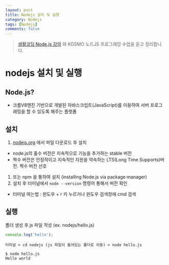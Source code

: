 ```yaml
---
layout: post
title: Nodejs 설치 및 실행
category: Nodejs
tags: [Nodejs]
comments: false
---
```

> [생활코딩 Node.js 강의](https://www.inflearn.com/course/nodejs-%EA%B0%95%EC%A2%8C-%EC%83%9D%ED%99%9C%EC%BD%94%EB%94%A9#) 와 KOSMO 노드JS 프로그래밍 수업을 듣고 정리합니다.

# nodejs 설치 및 실행

## Node.js?
- 크롬V8엔진 기반으로 개발된 자바스크립트(JavaScript)를 이용하여 서버 프로그래밍을 할 수 있도록 해주는 플랫폼

## 설치
1. [nodejs.org](https://nodejs.org/ko/download/) 에서 파일 다운로드 후 설치
  - node.js의 홀수 버전은 지속적으로 기능을 추가하는 stable 버전
  - 짝수 버전은 안정적이고 지속적인 지원을 약속하는 LTS(Long Time Supports)버전. 짝수 버전 선호
1. 또는 npm 을 통하여 설치 (installing Node.js via package manager)
1. 설치 후 터미널에서 `node --version` 명령어 통해서 버전 확인
  - 터미널 여는법 : 윈도우 + r 키 누르거나 윈도우 검색창에 cmd 검색

## 실행

폴더 생성 후 js 파일 작성 (ex. nodejs/hello.js)

```javascript
console.log('hello');
```

`터미널 > cd nodejs (js 파일이 들어있는 폴더로 이동) > node hello.js`

```
$ node hello.js
Hello world
```
